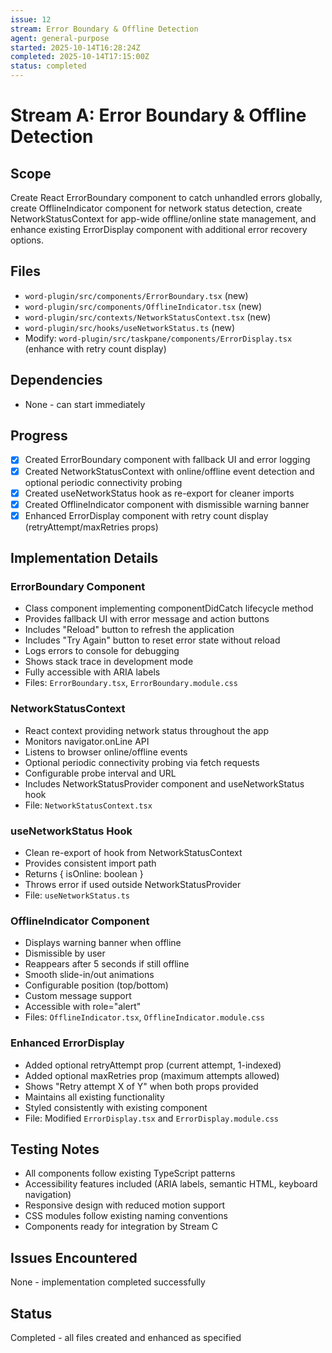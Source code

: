 ```yaml
---
issue: 12
stream: Error Boundary & Offline Detection
agent: general-purpose
started: 2025-10-14T16:28:24Z
completed: 2025-10-14T17:15:00Z
status: completed
---
```


# Stream A: Error Boundary & Offline Detection

## Scope
Create React ErrorBoundary component to catch unhandled errors globally, create OfflineIndicator component for network status detection, create NetworkStatusContext for app-wide offline/online state management, and enhance existing ErrorDisplay component with additional error recovery options.

## Files
- `word-plugin/src/components/ErrorBoundary.tsx` (new)
- `word-plugin/src/components/OfflineIndicator.tsx` (new)
- `word-plugin/src/contexts/NetworkStatusContext.tsx` (new)
- `word-plugin/src/hooks/useNetworkStatus.ts` (new)
- Modify: `word-plugin/src/taskpane/components/ErrorDisplay.tsx` (enhance with retry count display)

## Dependencies
- None - can start immediately

## Progress
- [x] Created ErrorBoundary component with fallback UI and error logging
- [x] Created NetworkStatusContext with online/offline event detection and optional periodic connectivity probing
- [x] Created useNetworkStatus hook as re-export for cleaner imports
- [x] Created OfflineIndicator component with dismissible warning banner
- [x] Enhanced ErrorDisplay component with retry count display (retryAttempt/maxRetries props)

## Implementation Details

### ErrorBoundary Component
- Class component implementing componentDidCatch lifecycle method
- Provides fallback UI with error message and action buttons
- Includes "Reload" button to refresh the application
- Includes "Try Again" button to reset error state without reload
- Logs errors to console for debugging
- Shows stack trace in development mode
- Fully accessible with ARIA labels
- Files: `ErrorBoundary.tsx`, `ErrorBoundary.module.css`

### NetworkStatusContext
- React context providing network status throughout the app
- Monitors navigator.onLine API
- Listens to browser online/offline events
- Optional periodic connectivity probing via fetch requests
- Configurable probe interval and URL
- Includes NetworkStatusProvider component and useNetworkStatus hook
- File: `NetworkStatusContext.tsx`

### useNetworkStatus Hook
- Clean re-export of hook from NetworkStatusContext
- Provides consistent import path
- Returns { isOnline: boolean }
- Throws error if used outside NetworkStatusProvider
- File: `useNetworkStatus.ts`

### OfflineIndicator Component
- Displays warning banner when offline
- Dismissible by user
- Reappears after 5 seconds if still offline
- Smooth slide-in/out animations
- Configurable position (top/bottom)
- Custom message support
- Accessible with role="alert"
- Files: `OfflineIndicator.tsx`, `OfflineIndicator.module.css`

### Enhanced ErrorDisplay
- Added optional retryAttempt prop (current attempt, 1-indexed)
- Added optional maxRetries prop (maximum attempts allowed)
- Shows "Retry attempt X of Y" when both props provided
- Maintains all existing functionality
- Styled consistently with existing component
- File: Modified `ErrorDisplay.tsx` and `ErrorDisplay.module.css`

## Testing Notes
- All components follow existing TypeScript patterns
- Accessibility features included (ARIA labels, semantic HTML, keyboard navigation)
- Responsive design with reduced motion support
- CSS modules follow existing naming conventions
- Components ready for integration by Stream C

## Issues Encountered
None - implementation completed successfully

## Status
Completed - all files created and enhanced as specified
